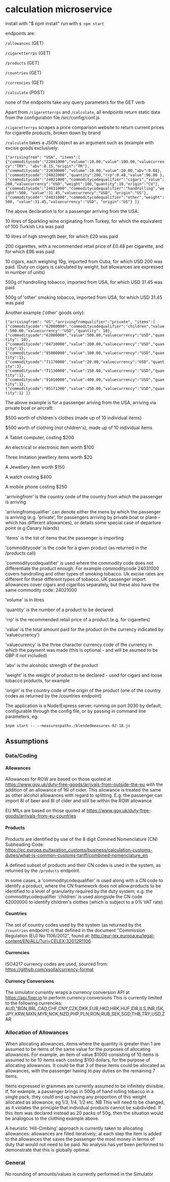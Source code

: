 # calculation microservice

install with "$ npm install"
run with `$ npm start`

endpoints are:

`/allowances` (GET)

`/cigaretterrps` (GET)

`/products` (GET)

`/countries` (GET)

`/currencies` (GET)

`/calculate` (POST)

none of the endpoints take any query parameters for the GET verb

Apart from `/cigaretterrps` and `/calculate`, all endpoints return static data from the configuration file /src/config/conf.js

`/cigaretterrps` scrapes a price comparison website to return current prices for cigarette products, broken down by brand

`/calculate` takes a JSON object as an argument such as (example with excise goods exclusively:

`{"arrivingfrom": "USA",
"items":[
{"commoditycode":"22041000","volume":10.00,"value":100.00,"valuecurrency":"TRY", "abv":0.15,"origin":"TR"},
{"commoditycode":"22030000","volume":10.00,"value":20.00,"abv":0.08},
{"commoditycode":"24022000","quantity":200,"rrp":0.48,"value":96.00 },
{"commoditycode":"24021000","commoditycodequalifier":"cigars","value":200,"valuecurrency":"USD","weight":100,"quantity":10,"origin":"CU"},
{"commoditycode":"24031000","commoditycodequalifier":"handrolling","weight":500, "value":31.45,"valuecurrency":"USD", "origin":"US"},
{"commoditycode":"24031000","commoditycodequalifier":"other","weight":500, "value":31.45,"valuecurrency":"USD", "origin":"US"}
]}`

The above declaration is for a passenger arriving from the USA:

10 litres of Sparkling wine originating from Turkey, for which the equivalent of 100 Turkish Lira was paid

10 litres of high strength beer, for which £20 was paid

200 cigarettes, with a recommended retail price of £0.48 per cigarette, and for which £96 was paid

10 cigars, each weighing 10g, imported from Cuba, for which USD 200 was paid. (Duty on cigars is calculated by weight, but allowances are expressed in number of units)

500g of handrolling tobacco, imported from USA, for which USD 31.45 was paid

500g of 'other' smoking tobacco, imported from USA, for which USD 31.45 was paid

Another example ('other' goods only):

`{"arrivingfrom": "US","arrivingfromqualifier":"private",
"items":[
  {"commoditycode":"62000000","commoditycodequalifier":"children","value":500.00,"valuecurrency":"USD","quantity": 10},
  {"commoditycode":"62000000","value":500.00,"valuecurrency":"USD","quantity": 10},
  {"commoditycode":"84710000","value":200.00,"valuecurrency":"USD","quantity":1},
  {"commoditycode":"85000000","value":100.00,"valuecurrency":"USD","quantity":1},
  {"commoditycode":"71170000","value":20.00,"valuecurrency":"USD","quantity":3},
  {"commoditycode":"71130000","value":150.00,"valuecurrency":"USD","quantity":1},
  {"commoditycode":"91010000","value":400.00,"valuecurrency":"USD","quantity":1},
  {"commoditycode":"85171200","value":250.00,"valuecurrency":"USD","quantity":1}
]}`

The above example is for a passenger ariving from the USA, arriving via private boat or aircraft:

$500 worth of children's clothes (made up of 10 individual items)

$500 worth of clothing (not children's), made up of 10 individual items

A Tablet computer, costing $200

An electrical or electronic item worth $100

Three Imitation jewellery items worth $20

A Jewellery item worth $150

A watch costing $400

A mobile phone costing $250



'arrivingfrom' is the country code of the country from which the passenger is arriving

'arrivingfromqualifier' can denote either the mens by which the passenger is arriving (e.g. 'private', for passengers arriving by private boat or plane - which has different allowances), or details some special case of departure point (e.g Canary Islands)

'items' is the list of items that the passenger is importing

'commoditycode' is the code for a given product (as returned in the /products call)

'commoditycodequalifier' is used where the commodity code does not differentiate the product enough. For example commoditycode 24031000 covers handrolling and other types of smoking tobacco. Uk excise rates are different for these different types of tobacco. UK passenger import allowances cover cigars and cigarillos separately, but these also have the same commodity code: 24021000

'volume' is in litres

'quantity' is the number of a product to be declared

'rrp' is the recommended retail price of a product (e.g. for cigarettes)

'value' is the total amount paid for the product (in the currency indicated by 'valuecurrency')

'valuecurency' is the three character currency code of the currency in which the payment was made (this is optional - and will be asumed to be GBP if not included)

 'abv' is the alcoholic strength of the product

 'weight' is the weight of product to be declared - used for cigars and loose tobacco products, for example

 'origin' is the country code of the origin of the product (one of the country codes as returned by the /countries endpoint)


The application is a Node/Express server, running on port 3030 by default, configurable through the config file, or by passing in command line parameters, eg:

`$npm start -- --measurespath=./blendedmeasures-02-18.js`

## Assumptions

### Data/Coding

#### Allowances
Allowances for ROW are based on those quoted at https://www.gov.uk/duty-free-goods/arrivals-from-outside-the-eu with the addition of an allowance of 16l of cider. This allowance is treated the same as other alcohol allowances with regard to splitting. E.g. the passenger can import 8l of beer and 8l of cider and still be within the ROW allowance

EU MILs are based on those quoted at https://www.gov.uk/duty-free-goods/arrivals-from-eu-countries

#### Products
Products are identified by use of the 8 digit Comined Nomenclature (CN) Subheading Code: https://ec.europa.eu/taxation_customs/business/calculation-customs-duties/what-is-common-customs-tariff/combined-nomenclature_en

A defined subset of products and their CN codes is used in the system, as returned by the `/products` endpoint. 

In some cases, a 'commoditycodequalifier' is used along with a CN code to identify a product, where the CN framework does not allow products to be identified to a level of granularity required by the duty system; e.g. the commoditycodequalifier 'children' is used alongside the CN code 62000000 to identify children's clothes (which is subject to a 0% VAT rate)


#### Countries
The set of country codes used by the system (as returned by the `/countries` endpoint) is that defined in the document "Commission Regulation (EU) No 1106/2012", found at: http://eur-lex.europa.eu/legal-content/EN/ALL/?uri=CELEX:32012R1106

#### Currencies
ISO4217 currency codes are used, sourced from: https://github.com/xsolla/currency-format

#### Currency Conversions
The simulator currently wraps a currency conversion API at https://api.fixer.io to perform currency conversions
This is currently limited to the following currencies:
AUD,"BGN,BRL,CAD,CHF,CNY,CZK,DKK,EUR,HKD,HRK,HUF,IDR,ILS,INR,ISK,JPY,KRW,MXN,MYR,NOK,NZD,PHP,PLN,RON,RUB,SEK,SGD,THB,TRY,USD,ZAR


### Allocation of Allowances
When allocating allowances, items where the quantity is greater than 1 are assumed to be items of the same value for the purposes of allocating allowances. For example, an item of value $1000 consisting of 10 items is assumed to be 10 items each costing $100 dollars, for the purpose of allocating allowances. It could be that 3 of these items could be allocated as allowances, with the passenger having to pay duties on the remaining 7 items.

Items expressed in grammes are currently assumed to be infinitely divisible. If, for example, a passenger brings in 500g of hand rolling tobacco in a single pack, they could end up having any proportion of this weight  allocated as allowance, eg 1/3, 1/4, 1/2 etc. NB This will need to be changed, as it violates the principle that individual products cannot be subdivided. If this item was declared instead as 20 packs of 50g, then the situation would be analogous to the clothing example above.

A heuristic 'Hill-Cimbing' approach is currently taken to allocating allowances: allowances are filled iteratively; at each step the item is added to the allowances that saves the passenger the most money in terms of duty that would not need to be paid. No analysis has yet been performed to demonstrate that this is globally optimal. 

### General
No rounding of amounts/values is currently performed in the Simulator



